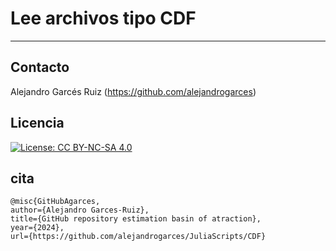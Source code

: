 # Lee archivos tipo CDF


---
## Contacto

Alejandro Garcés Ruiz
(https://github.com/alejandrogarces)

## Licencia

[![License: CC BY-NC-SA 4.0](https://img.shields.io/badge/License-CC_BY--NC--SA_4.0-lightgrey.svg)](https://creativecommons.org/licenses/by-nc-sa/4.0/)

## cita

    @misc{GitHubAgarces,
    author={Alejandro Garces-Ruiz},
    title={GitHub repository estimation basin of atraction},
    year={2024},
    url={https://github.com/alejandrogarces/JuliaScripts/CDF}
